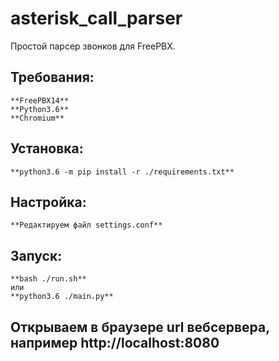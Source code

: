 # asterisk_call_parser
Простой парсер звонков для FreePBX.

## Требования:
    **FreePBX14**
    **Python3.6**
    **Chromium**

## Установка:
    **python3.6 -m pip install -r ./requirements.txt**
    

## Настройка:
    **Редактируем файл settings.conf**
    
## Запуск:
    **bash ./run.sh**
    или
    **python3.6 ./main.py**
    
## Открываем в браузере url вебсервера, например http://localhost:8080
